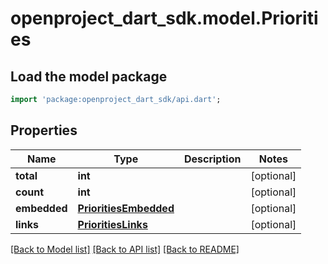 # openproject_dart_sdk.model.Priorities

## Load the model package
```dart
import 'package:openproject_dart_sdk/api.dart';
```

## Properties
Name | Type | Description | Notes
------------ | ------------- | ------------- | -------------
**total** | **int** |  | [optional] 
**count** | **int** |  | [optional] 
**embedded** | [**PrioritiesEmbedded**](PrioritiesEmbedded.md) |  | [optional] 
**links** | [**PrioritiesLinks**](PrioritiesLinks.md) |  | [optional] 

[[Back to Model list]](../README.md#documentation-for-models) [[Back to API list]](../README.md#documentation-for-api-endpoints) [[Back to README]](../README.md)


